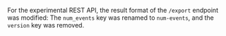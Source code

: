 For the experimental REST API, the result format of the `/export` endpoint
was modified: The `num_events` key was renamed to `num-events`, and the
`version` key was removed.
